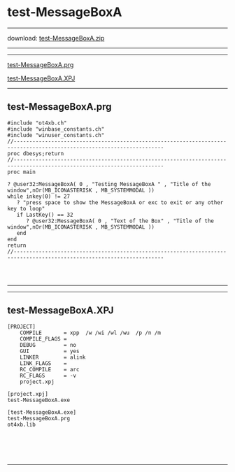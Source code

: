 # test-MessageBoxA  
 
------ 
 
download: [test-MessageBoxA.zip](test-MessageBoxA.zip) 
 
 
------ 
          
 
------ 
 
 
[test-MessageBoxA.prg](#test-MessageBoxA.prg)   
 
[test-MessageBoxA.XPJ](#test-MessageBoxA.XPJ)   
 
------ 
 
## test-MessageBoxA.prg  
       
``` 
#include "ot4xb.ch"
#include "winbase_constants.ch"
#include "winuser_constants.ch"
//----------------------------------------------------------------------------------------------------------------------
proc dbesys;return
//----------------------------------------------------------------------------------------------------------------------
proc main                                                 

? @user32:MessageBoxA( 0 , "Testing MessageBoxA " , "Title of the window",nOr(MB_ICONASTERISK , MB_SYSTEMMODAL ))
while inkey(0) != 27
   ? "press space to show the MessageBoxA or exc to exit or any other key to loop"
   if LastKey() == 32
   	  ? @user32:MessageBoxA( 0 , "Text of the Box" , "Title of the window",nOr(MB_ICONASTERISK , MB_SYSTEMMODAL ))
   end
end
return 
//----------------------------------------------------------------------------------------------------------------------

                         
       
``` 
       
------ 
 
------ 
 
## test-MessageBoxA.XPJ  
       
``` 
[PROJECT]
    COMPILE       = xpp  /w /wi /wl /wu  /p /n /m
    COMPILE_FLAGS = 
    DEBUG         = no
    GUI           = yes
    LINKER        = alink
    LINK_FLAGS    =
    RC_COMPILE    = arc
    RC_FLAGS      = -v
    project.xpj

[project.xpj]
test-MessageBoxA.exe

[test-MessageBoxA.exe]
test-MessageBoxA.prg
ot4xb.lib




       
``` 
       
------ 
